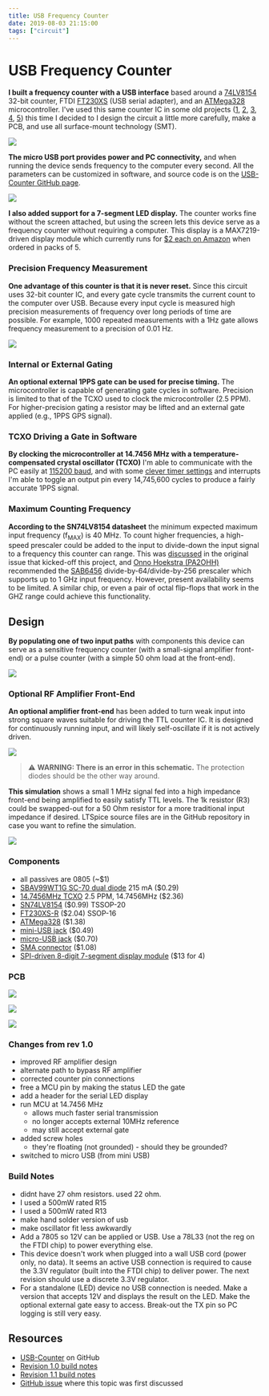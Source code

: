 ```yaml
---
title: USB Frequency Counter
date: 2019-08-03 21:15:00
tags: ["circuit"]
---
```


# USB Frequency Counter

**I built a frequency counter with a USB interface** based around a [74LV8154](https://www.ti.com/lit/ds/symlink/sn74lv8154.pdf) 32-bit counter, FTDI [FT230XS](https://www.ftdichip.com/Support/Documents/DataSheets/ICs/DS_FT230X.pdf) (USB serial adapter), and an [ATMega328](https://www.microchip.com/wwwproducts/en/ATmega328) microcontroller. I've used this same counter IC in some old projects ([1](https://swharden.com/blog/2011-03-14-frequency-counter-finished/), [2](https://swharden.com/blog/2011-02-12-wideband-receiver-works/), [3](https://swharden.com/blog/2011-02-09-minimal-radio-project-continues/), [4](https://swharden.com/blog/2011-02-04-frequency-counter-working/), [5](https://swharden.com/blog/2011-01-28-home-brew-transceiver-taking-shape/)) this time I decided to I design the circuit a little more carefully, make a PCB, and use all surface-mount technology (SMT).

<div class="text-center img-medium">

[![](curved2_thumb.jpg)](curved2.jpg)

</div>

**The micro USB port provides power and PC connectivity,** and when running the device sends frequency to the computer every second. All the parameters can be customized in software, and source code is on the [USB-Counter GitHub page](https://github.com/swharden/USB-Counter). 

<div class="text-center">

[![](DSC_0132_thumb.jpg)](DSC_0132.jpg)

</div>

**I also added support for a 7-segment LED display.** The counter works fine without the screen attached, but using the screen lets this device serve as a frequency counter without requiring a computer. This display is a MAX7219-driven display module which currently runs for [$2 each on Amazon](https://www.amazon.com/s?k=max7219+segment) when ordered in packs of 5.

### Precision Frequency Measurement

**One advantage of this counter is that it is never reset.** Since this circuit uses 32-bit counter IC, and every gate cycle transmits the current count to the computer over USB. Because every input cycle is measured high precision measurements of frequency over long periods of time are possible. For example, 1000 repeated measurements with a 1Hz gate allows frequency measurement to a precision of 0.01 Hz.

<div class="text-center img-border img-medium">

[![](2019-08-04-output_thumb.jpg)](2019-08-04-output.png)

</div>

### Internal or External Gating

**An optional external 1PPS gate can be used for precise timing.** The microcontroller is capable of generating gate cycles in software. Precision is limited to that of the TCXO used to clock the microcontroller (2.5 PPM). For higher-precision gating a resistor may be lifted and an external gate applied (e.g., 1PPS GPS signal).

### TCXO Driving a Gate in Software

**By clocking the microcontroller at 14.7456 MHz with a temperature-compensated crystal oscillator (TCXO)** I'm able to communicate with the PC easily at [115200 baud](http://ruemohr.org/~ircjunk/avr/baudcalc/avrbaudcalc-1.0.8.php), and with some [clever timer settings](https://eleccelerator.com/avr-timer-calculator/) and interrupts I'm able to toggle an output pin every 14,745,600 cycles to produce a fairly accurate 1PPS signal.

### Maximum Counting Frequency

**According to the SN74LV8154 datasheet** the minimum expected maximum input frequency (f<sub>MAX</sub>) is 40 MHz. To count higher frequencies, a high-speed prescaler could be added to the input to divide-down the input signal to a frequency this counter can range. This was [discussed]() in the original issue that kicked-off this project, and [Onno Hoekstra (PA2OHH)](https://www.qsl.net/pa2ohh/) recommended the [SAB6456](https://doc.lagout.org/electronics/doc/ic_various/SAB6456.PDF) divide-by-64/divide-by-256 prescaler which supports up to 1 GHz input frequency. However, present availability seems to be limited. A similar chip, or even a pair of octal flip-flops that work in the GHZ range could achieve this functionality.

## Design

**By populating one of two input paths** with components this device can serve as a sensitive frequency counter (with a small-signal amplifier front-end) or a pulse counter (with a simple 50 ohm load at the front-end).

<div class="text-center">

[![](schematic_thumb.jpg)](schematic.png)

</div>

### Optional RF Amplifier Front-End

**An optional amplifier front-end** has been added to turn weak input into strong square waves suitable for driving the TTL counter IC. It is designed for continuously running input, and will likely self-oscillate if it is not actively driven.

<div class="text-center img-border">

![](front-end.jpg)

</div>

> ⚠️ **WARNING: There is an error in this schematic.** The protection diodes should be the other way around.

**This simulation** shows a small 1 MHz signal fed into a high impedance front-end being amplified to easily satisfy TTL levels. The 1k resistor (R3) could be swapped-out for a 50 Ohm resistor for a more traditional input impedance if desired. LTSpice source files are in the GitHub repository in case you want to refine the simulation.

<div class="text-center img-border">

![](front-end-wave.jpg)

</div>

### Components
* all passives are 0805 (~$1)
* [SBAV99WT1G SC-70 dual diode](https://www.mouser.com/ProductDetail/ON-Semiconductor/SBAV99WT1G?qs=%2Fha2pyFaduhs9dhfVWP8oT%252BsAj5t0ZSYddkb6PuTtd0%3D) 215 mA ($0.29)
* [14.7456MHz TCXO](https://www.mouser.com/ProductDetail/Fox/FOX924B-147456?qs=sGAEpiMZZMt8oz%2FHeiymADfzZKRiEXclvcmWd5jLzoM%3D) 2.5 PPM, 14.7456MHz ($2.36)
* [SN74LV8154](https://www.mouser.com/ProductDetail/Texas-Instruments/SN74LV8154PWR?qs=sGAEpiMZZMtdY2G%252BSI3N4aQvQNXOTGN6Ghdjz%252BkScFE%3D) ($0.99) TSSOP-20
* [FT230XS-R](https://www.mouser.com/ProductDetail/FTDI/FT230XS-R?qs=sGAEpiMZZMtv%252Bwxsgy%2FhiIaF6qCroMVR1i2pEQA5UpU%3D) ($2.04) SSOP-16
* [ATMega328](https://www.mouser.com/ProductDetail/Microchip-Technology-Atmel/ATMEGA328PB-AU?qs=sGAEpiMZZMvc81WFyF5EdrSRAEYMYvHlMc95YQj%2FArE%3D) ($1.38)
* [mini-USB jack](https://www.mouser.com/ProductDetail/CUI/UJ2-MBH-1-SMT-TR?qs=sGAEpiMZZMu3xu3GWjvQiLfiCTO8RP%252Bk%252BIiwpoT5qew%3D) ($0.49)
* [micro-USB jack](https://www.mouser.com/ProductDetail/Hirose-Connector/ZX62D-B-5PA830?qs=sGAEpiMZZMulM8LPOQ%252Byk6r3VmhUEyMLT8hu1C1GYL85FtczwhvFwQ%3D%3D) ($0.70)
* [SMA connector](https://www.mouser.com/ProductDetail/LPRS/SMA-CONNECTOR?qs=sGAEpiMZZMuLQf%252BEuFsOrkd7M7rmHNHidLMZ%2Ftb%252B0T1YCJLScw0qLA%3D%3D) ($1.08)
* [SPI-driven 8-digit 7-segment display module](https://www.amazon.com/dp/B07CL2YNJQ) ($13 for 4)


### PCB

<div class="text-center img-border">

[![](pcb-dsn_thumb.jpg)](pcb-dsn.png)

</div>

<div class="text-center">

[![](pcb-rndr_thumb.jpg)](pcb-rndr.png)

</div>

<div class="text-center img-border">

[![](DSC_0128_thumb.jpg)](DSC_0128.jpg)

</div>

### Changes from rev 1.0
* improved RF amplifier design
* alternate path to bypass RF amplifier
* corrected counter pin connections
* free a MCU pin by making the status LED the gate
* add a header for the serial LED display
* run MCU at 14.7456 MHz
  * allows much faster serial transmission
  * no longer accepts external 10MHz reference
  * may still accept external gate
* added screw holes
  * they're floating (not grounded) - should they be grounded?
* switched to micro USB (from mini USB)

### Build Notes
* didnt have 27 ohm resistors. used 22 ohm.
* I used a 500mW rated R15
* I used a 500mW rated R13
* make hand solder version of usb
* make oscillator fit less awkwardly
* Add a 7805 so 12V can be applied or USB. Use a 78L33 (not the reg on the FTDI chip) to power everything else.
* This device doesn't work when plugged into a wall USB cord (power only, no data). It seems an active USB connection is required to cause the 3.3V regulator (built into the FTDI chip) to deliver power. The next revision should use a discrete 3.3V regulator.
* For a standalone (LED) device no USB connection is needed. Make a version that accepts 12V and displays the result on the LED. Make the optional external gate easy to access. Break-out the TX pin so PC logging is still very easy.

## Resources
* [USB-Counter](https://github.com/swharden/USB-Counter) on GitHub
* [Revision 1.0 build notes](https://github.com/swharden/USB-Counter/tree/master/builds/1.0)
* [Revision 1.1 build notes](https://github.com/swharden/USB-Counter/tree/master/builds/1.1)
* [GitHub issue](https://github.com/swharden/AVR-projects/issues/1) where this topic was first discussed